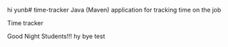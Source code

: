  hi yunb# time-tracker
Java (Maven) application for tracking time on the job

Time tracker

Good Night Students!!!
hy bye test
